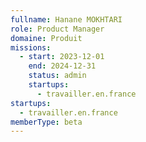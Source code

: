 ```yaml
---
fullname: Hanane MOKHTARI
role: Product Manager
domaine: Produit
missions:
  - start: 2023-12-01
    end: 2024-12-31
    status: admin
    startups:
      - travailler.en.france
startups:
  - travailler.en.france
memberType: beta
---
```

